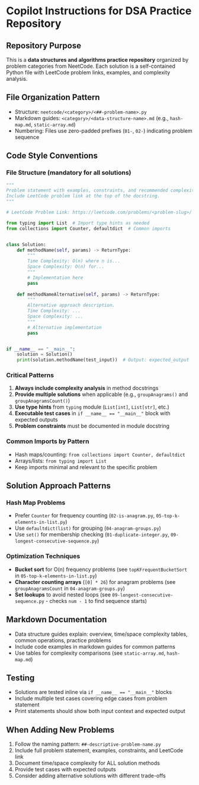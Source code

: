 # Copilot Instructions for DSA Practice Repository

## Repository Purpose
This is a **data structures and algorithms practice repository** organized by problem categories from NeetCode. Each solution is a self-contained Python file with LeetCode problem links, examples, and complexity analysis.

## File Organization Pattern
- Structure: `neetcode/<category>/<##-problem-name>.py`
- Markdown guides: `<category>/<data-structure-name>.md` (e.g., `hash-map.md`, `static-array.md`)
- Numbering: Files use zero-padded prefixes (`01-`, `02-`) indicating problem sequence

## Code Style Conventions

### File Structure (mandatory for all solutions)
```python
"""
Problem statement with examples, constraints, and recommended complexity.
Include LeetCode problem link at the top of the docstring.
"""

# LeetCode Problem Link: https://leetcode.com/problems/<problem-slug>/

from typing import List  # Import type hints as needed
from collections import Counter, defaultdict  # Common imports


class Solution:
    def methodName(self, params) -> ReturnType:
        """
        Time Complexity: O(n) where n is...
        Space Complexity: O(n) for...
        """
        # Implementation here
        pass
    
    def methodNameAlternative(self, params) -> ReturnType:
        """
        Alternative approach description.
        Time Complexity: ...
        Space Complexity: ...
        """
        # Alternative implementation
        pass


if __name__ == "__main__":
    solution = Solution()
    print(solution.methodName(test_input))  # Output: expected_output
```

### Critical Patterns
1. **Always include complexity analysis** in method docstrings
2. **Provide multiple solutions** when applicable (e.g., `groupAnagrams()` and `groupAnagramsCount()`)
3. **Use type hints** from `typing` module (`List[int]`, `List[str]`, etc.)
4. **Executable test cases** in `if __name__ == "__main__"` block with expected outputs
5. **Problem constraints** must be documented in module docstring

### Common Imports by Pattern
- Hash maps/counting: `from collections import Counter, defaultdict`
- Arrays/lists: `from typing import List`
- Keep imports minimal and relevant to the specific problem

## Solution Approach Patterns

### Hash Map Problems
- Prefer `Counter` for frequency counting (`02-is-anagram.py`, `05-top-k-elements-in-list.py`)
- Use `defaultdict(list)` for grouping (`04-anagram-groups.py`)
- Use `set()` for membership checking (`01-duplicate-integer.py`, `09-longest-consecutive-sequence.py`)

### Optimization Techniques
- **Bucket sort** for O(n) frequency problems (see `topKFrequentBucketSort` in `05-top-k-elements-in-list.py`)
- **Character counting arrays** (`[0] * 26`) for anagram problems (see `groupAnagramsCount` in `04-anagram-groups.py`)
- **Set lookups** to avoid nested loops (see `09-longest-consecutive-sequence.py` - checks `num - 1` to find sequence starts)

## Markdown Documentation
- Data structure guides explain: overview, time/space complexity tables, common operations, practice problems
- Include code examples in markdown guides for common patterns
- Use tables for complexity comparisons (see `static-array.md`, `hash-map.md`)

## Testing
- Solutions are tested inline via `if __name__ == "__main__"` blocks
- Include multiple test cases covering edge cases from problem statement
- Print statements should show both input context and expected output

## When Adding New Problems
1. Follow the naming pattern: `##-descriptive-problem-name.py`
2. Include full problem statement, examples, constraints, and LeetCode link
3. Document time/space complexity for ALL solution methods
4. Provide test cases with expected outputs
5. Consider adding alternative solutions with different trade-offs
